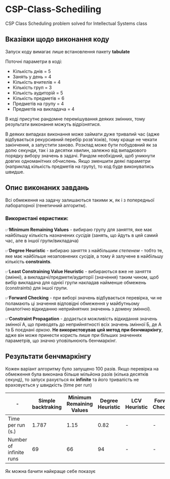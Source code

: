 # CSP-Class-Schediling
CSP Class Scheduling problem solved for Intellectual Systems class


## Вказівки щодо виконання коду

Запуск коду вимагає лише встановлення пакету **tabulate**

Поточні параметри в коді:
- Кількість днів = 5
- Занять у день = 4
- Кількість вчителів = 4
- Кількість груп = 3
- Кількість аудиторій = 5
- Кількість предметів = 6
- Предметів на групу = 4
- Предметів на викладача = 4

В коді присутнє рандомне перемішування  деяких змінних, тому результати виконання можуть відрізнятися.

В деяких випадках виконання може займати дуже тривалий час (адже відбувається рекурсивний перебір розв'язків), 
тому краще не чекати закінчення, а запустити заново. Розклад може бути побудовний як за долю секунди, так і за десятки хвилин, 
залежно від випадкового порядку вибору значень в задачі. Рандом необхідний, щоб уникнути довгих одноманітних обчислень. Якщо зменшити деякі
параметри (наприклад кількість предметів на групу), то код буде виконуватись швидше.

## Опис виконаних завдань

Всі обмеження на задачу залишаються такими ж, як і з попередньої лабораторної (генетичний алгоритм).

### Використані евристики:
✅**Minimum Remaining Values** - вибираю групу для заняття, яке має найбільшу кількість назначених _сусідів_ 
(занять, що йдуть в цей самий час, але в іншої групи/викладача)

✅**Degree Heuristic** - вибираю заняття з найбільшим _степенем_ - тобто те, яке має найбільше незаповнених _сусідів_, 
а тому й залучене в найбільшу кількість **constraints**.

✅**Least Constraining Value Heuristic** - вибираються вже не заняття (змінні), а викладачі/предмети/аудиторії (значення) таким чином,
щоб вибір викладача для однієї групи накладав найменше обмежень (constraints) для іншої групи.

✅**Forward Checking** - при виборі значень відбувається перевірка, чи не поламають ці значення відповідні обмеження у майбутньому 
(аналогічно відкиданню неприйнятних значеннь з домену змінної).

✅**Constraint Propagation** - додається можливість відкидання значень змінної А, що приводять до неприйнятності всіх значень змінної Б, 
де А та Б поєднані _аркою_. **Не використовував цей метод при бенчмаркінгу**, адже він може принести користь лише при більших 
значеннях параметрів, що значно уповільнюють бенчмаркінг.

## Результати бенчмаркінгу

Кожен варіант алгоритму було запущено 100 разів.
Якщо перевірка на обмеження була виконана більше мільйона разів (кілька десятків секунд), то запуск рахується як **infinite**
та його тривалість не враховується у швидкість (time per run)

| - | Simple backtraking  | Minimum Remaining Values | Degree Heuristic | LCV Heuristic | Forward Checking |
| - | ------------- | ------------- | - | - | - |
| Time per run (s.) | 1.787  | 1.15  | 0.82 | - | - |
| Number of infinite runs | 69  | 66 | 94 | - | - |

Як можна бачити найкраще себе показує 
